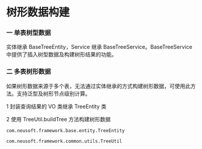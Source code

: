 # 树形数据构建

### 一 单表树型数据

实体继承 BaseTreeEntity，Service 继承 BaseTreeService。BaseTreeService 中提供了插入树型数据及构建树形结果的功能。

### 二 多表树形数据

如果树形数据来源于多个表，无法通过实体继承的方式构建树形数据，可使用此方法。支持泛型及树形节点级别计算。

1 封装查询结果的 VO 类继承 TreeEntity 类

2 使用 TreeUtil.buildTree 方法构建树形数据

`com.neusoft.framework.base.entity.TreeEntity`

`com.neusoft.framework.common.utils.TreeUtil`

